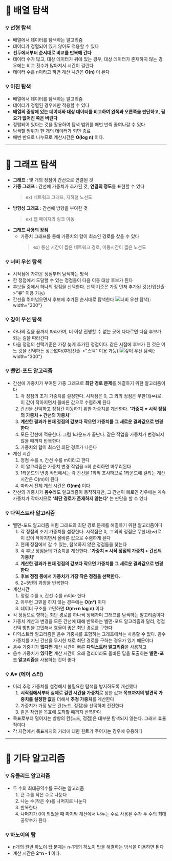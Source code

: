 # :pushpin: 배열 탐색

### :bulb: 선형 탐색
- 배열에서 데이터를 탐색하는 알고리즘
- 데이터가 정렬되어 있지 않아도 적용할 수 있다
- **선두에서부터 순서대로 비교를 반복해 간다**
- 데이터 수가 많고, 대상 데이터가 뒤에 있는 경우, 대상 데이터가 존재하지 않는 경우에는 비교 횟수가 많아져서 시간이 걸린다
- 데이터 수를 n이라고 하면 계산 시간은 **O(n)** 이 된다

### :bulb: 이진 탐색
- 배열에서 데이터를 탐색하는 알고리즘
- 데이터가 정렬된 경우에만 적용할 수 있다
- **배열의 중앙에 있는 데이터와 대상 데이터를 비교하여 왼쪽과 오른쪽을 판단하고, 필요가 없어진 쪽은 버린다**
- 정렬되어 있다는 것을 활용하여 탐색 범위를 매번 반씩 줄여나갈 수 있다
- 탐색할 범위가 한 개의 데이터가 되면 종료
- 매번 반으로 나누므로 계산시간은 **O(log n)** 이다.

---

# :pushpin: 그래프 탐색
- **그래프** : 몇 개의 정점이 간선으로 연결된 것
- **가중 그래프** : 간선에 가중치가 추가된 것, **연결의 정도**를 표현할 수 있다   
    > ex) 네트워크 그래프, 지하철 노선도
- **방향성 그래프** : 간선에 방향을 부여한 것   
    > ex) 웹 페이지의 링크 이동
- **그래프 사용의 장점**
    - 가중치 그래프를 통해 가중치의 합이 최소인 경로를 찾을 수 있다   
        > ex) 통신 시간이 짧은 네트워크 경로, 이동시간이 짧은 노선도

### :bulb: 너비 우선 탐색
- 시작점에 가까운 정점부터 탐색하는 방식
- 한 정점에서 도달할 수 있는 정점들이 다음 이동 대상 후보가 된다
- 후보들 중에서 하나의 정점을 선택한다. 선택 기준은 가장 먼저 추가된 것(선입선출->"큐" 이용 가능)
- 간선을 뛰어넘으면서 후보에 추가된 순서대로 탐색한다
![너비 우선 탐색](https://i.imgur.com/UmhUpnb.jpg){: width="300"}

### :bulb: 깊이 우선 탐색
- 하나의 길을 끝까지 따라가며, 더 이상 진행할 수 없는 곳에 다다르면 다음 후보가 되는 길을 따라간다
- 다음 정점의 선택기준은 가장 늦게 추가된 정점이다. 같은 시점에 후보가 된 것은 어느 것을 선택하든 상관없다(후입선출->"스택" 이용 가능)
![깊이 우선 탐색](https://i.imgur.com/aZJecix.jpg){: width="300"}

### :bulb: 벨먼-포드 알고리즘
- 간선에 가중치가 부여된 가중 그래프로 **최단 경로 문제**를 해결하기 위한 알고리즘이다
    1. 각 정점의 초기 가중치를 설정한다. 시작점은 0, 그 외의 정점은 무한대(∞)로. 이 값이 작아지면서 올바른 값으로 수렴하게 된다
    2. 간선을 선택하고 정점간 이동하기 위한 가중치를 계산한다. **'가중치 = 시작 정점의 가중치 + 간선의 가중치'**
    3. **계산한 결과가 현재 정점의 값보다 작으면 가중치를 그 새로운 결과값으로 변경한다**
    4. 모든 간선에 적용한다. 그럼 1라운드가 끝난다. 같은 작업을 가중치가 변경되지 않을 때까지 반복한다
    5. 가중치의 합이 최소인 최단 경로가 나온다
- 계산 시간
    1. 정점 수를 n, 간선 수를 m이라고 한다
    2. 이 알고리즘은 가중치 변경 작업을 n회 순회하면 마무리된다
    3. 1라운드의 변경 작업에서는 각 간선을 1회씩 조사하므로 1라운드에 걸리는 계산 시간은 O(m)이 된다
    4. 따라서 전체 계산 시간은 **O(nm)** 이다    
- 간선의 가중치가 **음수**라도 알고리즘이 동작하지만, 그 간선이 폐로인 경우에는 계속 가중치가 작아지므로 **'최단 경로가 존재하지 않는다'** 는 판단을 할 수 있다

### :bulb: 다익스트라 알고리즘
- 벨먼-포드 알고리즘 처럼 그래프의 최단 경로 문제를 해결하기 위한 알고리즘이다
    1. 각 정점의 초기 가중치를 설정한다. 시작점은 0, 그 외의 정점은 무한대(∞)로. 이 값이 작아지면서 올바른 값으로 수렴하게 된다
    2. 현재 정점에서 갈 수 있는, 탐색하지 않은 정점들을 찾는다
    3. 각 후보 정점들의 가중치를 계산한다. **'가중치 = 시작 정점의 가중치 + 간선의 가중치'**
    4. **계산한 결과가 현재 정점의 값보다 작으면 가중치를 그 새로운 결과값으로 변경한다**
    5. **후보 정점 중에서 가중치가 가장 작은 정점을 선택한다.** 
    6. 2~5번의 과정을 반복한다
- 계산시간
    1. 정점 수를 n, 간선 수를 m이라 한다
    2. 아무런 고민을 하지 않는 경우에는 **O(n²)** 이다
    3. 데이터 구조를 고민하면 **O(m+n log n)** 이다
- 각 정점으로 향하는 최단 경로를 하나씩 정해가며 그래프를 탐색하는 알고리즘이다
- 가중치 계산과 변경을 모든 간선에 대해 반복하는 벨먼-포드 알고리즘과 달리, 정점 선택 방법을 고민해서 효율이 좋은 최단 경로를 구한다
- 다익스트라 알고리즘은 음수 가중치를 포함하는 그래프에서는 사용할 수 없다. 음수 가중치를 지닌 간선을 무시한 채로 최단 경로를 구하는 경우가 있기 때문이다
- 음수 가중치가 **없다면** 계산 시간이 빠른 **다익스트라 알고리즘**을 사용하고
- 음수 가중치가 **있다면** 계산 시간이 오래 걸리더라도 올바른 답을 도출하는 **벨먼-포드 알고리즘**을 사용하는 것이 좋다 

### :bulb: A* (에이 스타)
- 미리 추정 가중치를 설정해서 불필요한 탐색을 방지하도록 개선했다
    1. **시작점에서부터 실제로 걸린 시간을 가중치로** 정한 값과 **목표까지의 발견적 가중치를 설정한 값**을 더해서 **추정 가중치**를 계산한다
    2. 가중치가 가장 낮은 칸(노드, 정점)을 선택하며 전진한다
    3. 같은 작업을 목표에 도착할 때까지 반복한다
- 목표로부터 멀어지는 방향의 칸(노드, 정점)은 대부분 탐색되지 않는다. 그래서 효율적이다
- 각 지점에서 목표까지의 거리에 대한 힌트가 주어지는 경우에 유용하다

---

# :pushpin: 기타 알고리즘

### :bulb: 유클리드 알고리즘
- 두 수의 최대공약수를 구하는 알고리즘
    1. 큰 수를 작은 수로 나눈다
    2. 나눈 수(작은 수)를 나머지로 나눈다
    3. 반복한다
    4. 나머지가 0이 되었을 때 마지막 계산에서 나누는 수로 사용된 수가 두 수의 최대공약수가 된다 


### :bulb: 하노이의 탑
- n개의 원반 하노이 탑 문제는 n-1개의 하노이 탑을 해결하는 방식을 이용하면 된다
- 계산 시간은 **2^n - 1** 이다.